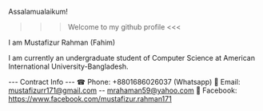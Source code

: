 Assalamualaikum! 
>>> Welcome to my github profile <<<

I am Mustafizur Rahman (Fahim)

I am currently an undergraduate student of Computer Science at American International University-Bangladesh.

--- Contract Info ---
☎ Phone: +8801686026037 (Whatsapp)
📨 Email: mustafizurr171@gmail.com -- mrahaman59@yahoo.com
📲 Facebook: https://www.facebook.com/mustafizur.rahman171 
